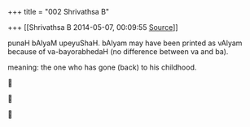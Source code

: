 +++
title = "002 Shrivathsa B"

+++
[[Shrivathsa B	2014-05-07, 00:09:55 [Source](https://groups.google.com/g/samskrita/c/9pwJSdohrmw)]]



punaH bAlyaM upeyuShaH. bAlyam may have been printed as vAlyam because of va-bayorabhedaH (no difference between va and ba).  
  

meaning: the one who has gone (back) to his childhood.  

  
  







